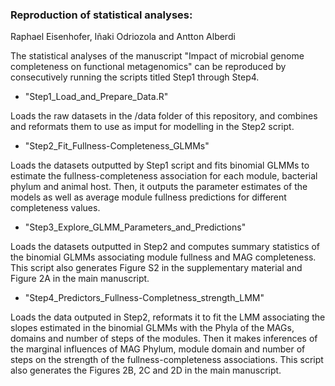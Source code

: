 ### Reproduction of statistical analyses:

Raphael Eisenhofer, Iñaki Odriozola and Antton Alberdi

The statistical analyses of the manuscript "Impact of microbial genome completeness on functional metagenomics" can be reproduced by consecutively running the scripts titled Step1 through Step4.

- "Step1_Load_and_Prepare_Data.R"

Loads the raw datasets in the /data folder of this repository, and combines and reformats them to use as imput for modelling in the Step2 script.

- "Step2_Fit_Fullness-Completeness_GLMMs"

Loads the datasets outputted by Step1 script and fits binomial GLMMs to estimate the fullness-completeness association for each module, bacterial phylum and animal host. Then, it outputs the parameter estimates of the models as well as average module fullness predictions for different completeness values.

- "Step3_Explore_GLMM_Parameters_and_Predictions"

Loads the datasets outputted in Step2 and computes summary statistics of the binomial GLMMs associating module fullness and MAG completeness. This script also generates Figure S2 in the supplementary material and Figure 2A in the main manuscript.

- "Step4_Predictors_Fullness-Completness_strength_LMM"

Loads the data outputed in Step2, reformats it to fit the LMM associating the slopes estimated in the binomial GLMMs with the Phyla of the MAGs, domains and number of steps of the modules. Then it makes inferences of the marginal influences of MAG Phylum, module domain and number of steps on the strength of the fullness-completeness associations. This script also generates the Figures 2B, 2C and 2D in the main manuscript. 
